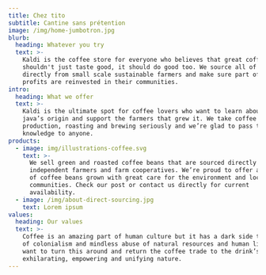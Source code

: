 ```yaml
---
title: Chez tito
subtitle: Cantine sans prétention
image: /img/home-jumbotron.jpg
blurb:
  heading: Whatever you try
  text: >-
    Kaldi is the coffee store for everyone who believes that great coffee
    shouldn't just taste good, it should do good too. We source all of our beans
    directly from small scale sustainable farmers and make sure part of the
    profits are reinvested in their communities.
intro:
  heading: What we offer
  text: >-
    Kaldi is the ultimate spot for coffee lovers who want to learn about their
    java’s origin and support the farmers that grew it. We take coffee
    production, roasting and brewing seriously and we’re glad to pass that
    knowledge to anyone.
products:
  - image: img/illustrations-coffee.svg
    text: >-
      We sell green and roasted coffee beans that are sourced directly from
      independent farmers and farm cooperatives. We’re proud to offer a variety
      of coffee beans grown with great care for the environment and local
      communities. Check our post or contact us directly for current
      availability.
  - image: /img/about-direct-sourcing.jpg
    text: Lorem ipsum
values:
  heading: Our values
  text: >-
    Coffee is an amazing part of human culture but it has a dark side too – one
    of colonialism and mindless abuse of natural resources and human lives. We
    want to turn this around and return the coffee trade to the drink’s
    exhilarating, empowering and unifying nature.
---
```


